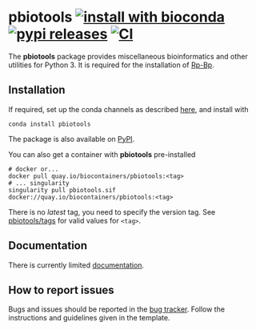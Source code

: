 # pbiotools [![install with bioconda](https://img.shields.io/badge/install%20with-bioconda-brightgreen.svg?style=flat)](http://bioconda.github.io/recipes/pbiotools/README.html) [![pypi releases](https://img.shields.io/pypi/v/pbiotools.svg)](https://pypi.org/project/pbiotools) [![CI](https://github.com/dieterich-lab/pbiotools/actions/workflows/ci.yml/badge.svg)](https://github.com/dieterich-lab/pbiotools/actions/workflows/ci.yml)

The **pbiotools** package provides miscellaneous bioinformatics and other utilities for Python 3. It is required for the installation of [Rp-Bp](https://github.com/dieterich-lab/rp-bp).

## Installation

If required, set up the conda channels as described [here](https://bioconda.github.io/#usage), and install with

```
conda install pbiotools
```

The package is also available on [PyPI](https://pypi.org/project/pbiotools/).

You can also get a container with **pbiotools** pre-installed

```
# docker or...
docker pull quay.io/biocontainers/pbiotools:<tag>
# ... singularity
singularity pull pbiotools.sif docker://quay.io/biocontainers/pbiotools:<tag>
```

There is no _latest_ tag, you need to specify the version tag. See [pbiotools/tags](https://quay.io/repository/biocontainers/pbiotools?tab=tags) for valid values for `<tag>`.

## Documentation

There is currently limited [documentation](docs/usage-instructions.md).

## How to report issues

Bugs and issues should be reported in the [bug tracker](https://github.com/dieterich-lab/pbiotools/issues). Follow the instructions and guidelines given in the template.
